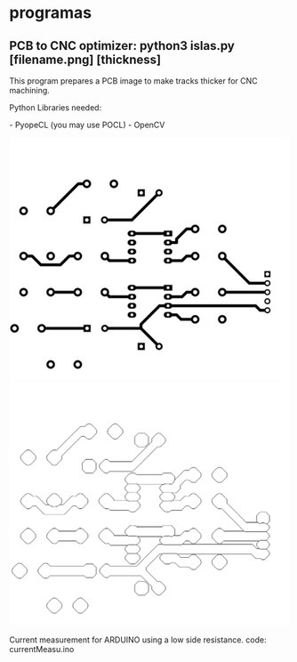 # programas
## PCB to CNC optimizer: python3 islas.py [filename.png] [thickness]
This program prepares a PCB image to make tracks thicker for CNC machining.
<p>
Python Libraries needed:<p>
- PyopeCL (you may use POCL)
- OpenCV
    
    
</p>
    
</p>

![PCB input](ampli-F_Cu.png)
    ![PCB Optimized](salidaorilla.png)
    


Current measurement for ARDUINO using a low side resistance.
code: currentMeasu.ino


